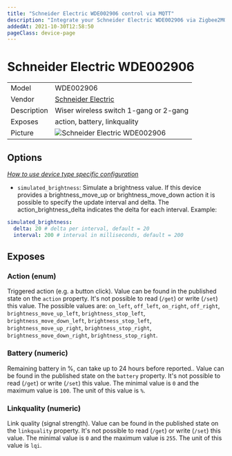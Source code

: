 ```yaml
---
title: "Schneider Electric WDE002906 control via MQTT"
description: "Integrate your Schneider Electric WDE002906 via Zigbee2MQTT with whatever smart home infrastructure you are using without the vendor's bridge or gateway."
addedAt: 2021-10-30T12:58:50
pageClass: device-page
---
```


<!-- !!!! -->
<!-- ATTENTION: This file is auto-generated through docgen! -->
<!-- You can only edit the "Notes"-Section between the two comment lines "Notes BEGIN" and "Notes END". -->
<!-- Do not use h1 or h2 heading within "## Notes"-Section. -->
<!-- !!!! -->

# Schneider Electric WDE002906

|     |     |
|-----|-----|
| Model | WDE002906  |
| Vendor  | [Schneider Electric](/supported-devices/#v=Schneider%20Electric)  |
| Description | Wiser wireless switch 1-gang or 2-gang |
| Exposes | action, battery, linkquality |
| Picture | ![Schneider Electric WDE002906](https://www.zigbee2mqtt.io/images/devices/WDE002906.jpg) |


<!-- Notes BEGIN: You can edit here. Add "## Notes" headline if not already present. -->


<!-- Notes END: Do not edit below this line -->


## Options
*[How to use device type specific configuration](../guide/configuration/devices-groups.md#specific-device-options)*

* `simulated_brightness`: Simulate a brightness value. If this device provides a brightness_move_up or brightness_move_down action it is possible to specify the update interval and delta. The action_brightness_delta indicates the delta for each interval. Example:
```yaml
simulated_brightness:
  delta: 20 # delta per interval, default = 20
  interval: 200 # interval in milliseconds, default = 200
```


## Exposes

### Action (enum)
Triggered action (e.g. a button click).
Value can be found in the published state on the `action` property.
It's not possible to read (`/get`) or write (`/set`) this value.
The possible values are: `on_left`, `off_left`, `on_right`, `off_right`, `brightness_move_up_left`, `brightness_stop_left`, `brightness_move_down_left`, `brightness_stop_left`, `brightness_move_up_right`, `brightness_stop_right`, `brightness_move_down_right`, `brightness_stop_right`.

### Battery (numeric)
Remaining battery in %, can take up to 24 hours before reported..
Value can be found in the published state on the `battery` property.
It's not possible to read (`/get`) or write (`/set`) this value.
The minimal value is `0` and the maximum value is `100`.
The unit of this value is `%`.

### Linkquality (numeric)
Link quality (signal strength).
Value can be found in the published state on the `linkquality` property.
It's not possible to read (`/get`) or write (`/set`) this value.
The minimal value is `0` and the maximum value is `255`.
The unit of this value is `lqi`.

